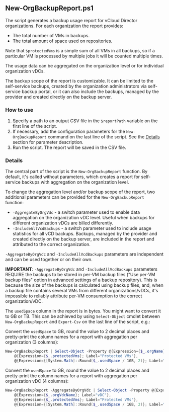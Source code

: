 ## New-OrgBackupReport.ps1
The script generates a backup usage report for vCloud Director organizations. For each organization the report provides:

- The total number of VMs in backups.
- The total amount of space used on repositories.

Note that `$protectedVms` is a simple sum of all VMs in all backups, so if a particular VM is processed by multiple jobs it will be counted multiple times.

The usage data can be aggregated on the organization level or for individual organization vDCs.

The backup scope of the report is customizable. It can be limited to the self-service backups, created by the organization administrators via self-service backup portal, or it can also include the backups, managed by the provider and created directly on the backup server.

### How to use

1. Specify a path to an output CSV file in the `$reportPath` variable on the first line of the script.
2. If necessary, add the configuration parameters for the `New-OrgBackupReport` command on the last line of the script. See the [Details](#details) section for parameter description.
3. Run the script. The report will be saved in the CSV file.

### Details

The central part of the script is the `New-OrgBackupReport` function. By default, it's called without parameters, which creates a report for self-service backups with aggregation on the organization level.

To change the aggregation level and/or backup scope of the report, two additional parameters can be provided for the `New-OrgBackupReport` function:

- `-AggregateByOrgVdc` - a switch parameter used to enable data aggregation on the organization vDC level. Useful when backups for different organization vDCs are billed differently.
- `-IncludeAllVcdBackups` - a switch parameter used to include usage statistics for all vCD backups. Backups, managed by the provider and created directly on the backup server, are included in the report and attributed to the correct organization.

`-AggregateByOrgVdc` and `-IncludeAllVcdBackups` parameters are independent and can be used together or on their own.

**IMPORTANT**: `-AggregateByOrgVdc` and `-IncludeAllVcdBackups` parameters REQUIRE the backups to be stored in per-VM backup files ("Use per-VM backup files" option in advanced settings of a backup repository). This is because the size of the backups is calculated using backup files, and, when a backup file contains several VMs from different organizations/vDCs, it's impossible to reliably attribute per-VM consumption to the correct organization/vDC.

The `usedSpace` column in the report is in bytes. You might want to convert it to GB or TB. This can be achieved by using `Select-Object` cmdlet between `New-OrgBackupReport` and `Export-Csv` on the last line of the script, e.g.:

Convert the `usedSpace` to GB, round the value to 2 decimal places and pretty-print the column names for a report with aggregation per organization (3 columns):

```powershell
New-OrgBackupReport | Select-Object -Property @{Expression={$_.orgName}; Label="Organization"},
    @{Expression={$_.protectedVms}; Label="Protected VMs"},
    @{Expression={[System.Math]::Round($_.usedSpace / 1GB, 2)}; Label="Used space (GB)"} | Export-Csv -Path $reportPath -NoTypeInformation
```

Convert the `usedSpace` to GB, round the value to 2 decimal places and pretty-print the column names for a report with aggregation per organization vDC (4 columns):

```powershell
New-OrgBackupReport -AggregateByOrgVdc | Select-Object -Property @{Expression={$_.orgName}; Label="Organization"},
    @{Expression={$_.orgVdcName}; Label="vDC"},
    @{Expression={$_.protectedVms}; Label="Protected VMs"},
    @{Expression={[System.Math]::Round($_.usedSpace / 1GB, 2)}; Label="Used space (GB)"} | Export-Csv -Path $reportPath -NoTypeInformation
```
